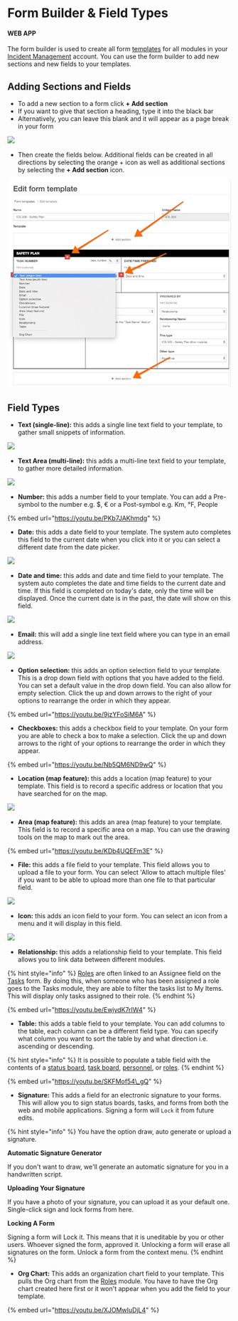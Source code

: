 # Form Builder & Field Types

#### WEB APP

The form builder is used to create all form [templates](../) for all modules in your [Incident Management](../../../getting-started.md) account. You can use the form builder to add new sections and new fields to your templates. 

## Adding Sections and Fields 

* To add a new section to a form click **+ Add section**
* If you want to give that section a heading, type it into the black bar
* Alternatively, you can leave this blank and it will appear as a page break in your form

![](../../../../.gitbook/assets/adding-sections-and-fields.gif)

* Then create the fields below. Additional fields can be created in all directions by selecting the orange + icon as well as additional sections by selecting the **+ Add section** icon.

![](../../../../.gitbook/assets/edit-form-template.jpg)

## Field Types

* **Text \(single-line\):** this adds a single line text field to your template, to gather small snippets of information.

![](../../../../.gitbook/assets/text-single-line-.gif)

* **Text Area \(multi-line\):** this adds a multi-line text field to your template, to gather more detailed information.

![](../../../../.gitbook/assets/text-area-multi-line-.gif)

* **Number:** this adds a number field to your template. You can add a Pre-symbol to the number e.g. $, € or a Post-symbol e.g. Km, °F, People

{% embed url="https://youtu.be/PKb7JAKhmdg" %}



* **Date:** this adds a date field to your template. The system auto completes this field to the current date when you click into it or you can select a different date from the date picker. 

![](../../../../.gitbook/assets/date.gif)

* **Date and time:** this adds and date and time field to your template. The system auto completes the date and time fields to the current date and time. If this field is completed on today's date, only the time will be displayed. Once the current date is in the past, the date will show on this field.  

![](../../../../.gitbook/assets/date-and-time.gif)

* **Email:** this will add a single line text field where you can type in an email address. 

![](../../../../.gitbook/assets/email.gif)

* **Option selection:** this adds an option selection field to your template. This is a drop down field with options that you have added to the field. You can set a default value in the drop down field. You can also allow for empty selection. Click the up and down arrows to the right of your options to rearrange the order in which they appear. 

{% embed url="https://youtu.be/9jzYFoSiM6A" %}

* **Checkboxes:** this adds a checkbox field to your template. On your form you are able to check a box to make a selection. Click the up and down arrows to the right of your options to rearrange the order in which they appear.

{% embed url="https://youtu.be/Nb5QM6ND9wQ" %}

* **Location \(map feature\):** this adds a location \(map feature\) to your template. This field is to record a specific address or location that you have searched for on the map.  

![](../../../../.gitbook/assets/location-map-feature-.gif)

* **Area \(map feature\):** this adds an area \(map feature\) to your template. This field is to record a specific area on a map. You can use the drawing tools on the map to mark out the area. 

{% embed url="https://youtu.be/KDb4UQEFm3E" %}

* **File:** this adds a file field to your template. This field allows you to upload a file to your form. You can select 'Allow to attach multiple files' if you want to be able to upload more than one file to that particular field.  

![](../../../../.gitbook/assets/file.gif)

* **Icon:** this adds an icon field to your form. You can select an icon from a menu and it will display in this field.  

![](../../../../.gitbook/assets/icon.gif)

* **Relationship:** this adds a relationship field to your template. This field allows you to link data between different modules. 

{% hint style="info" %}
[Roles](../../../roles/) are often linked to an Assignee field on the [Tasks](../../../task-boards/) form. By doing this, when someone who has been assigned a role goes to the Tasks module, they are able to filter the tasks list to My Items. This will display only tasks assigned to their role.
{% endhint %}

{% embed url="https://youtu.be/EwjydK7rIW4" %}

* **Table:** this adds a table field to your template. You can add columns to the table, each column can be a different field type. You can specify what column you want to sort the table by and what direction i.e. ascending or descending. 

{% hint style="info" %}
It is possible to populate a table field with the contents of a [status board](../../../status-boards/), [task board](../../../task-boards/), [personnel](../../../personnel/), or [roles](../../../roles/). 
{% endhint %}

{% embed url="https://youtu.be/SKFMof54\_gQ" %}



* **Signature:** This adds a field for an electronic signature to your forms. This will allow you to sign status boards, tasks, and forms from both the web and mobile applications. Signing a form will `Lock` it from future edits.

{% hint style="info" %}
You have the option draw, auto generate or upload a signature. 

**Automatic Signature Generator**

If you don't want to draw, we'll generate an automatic signature for you in a handwritten script.

**Uploading Your Signature**

If you have a photo of your signature, you can upload it as your default one. Single-click sign and lock forms from here.

**Locking A Form**

Signing a form will Lock it. This means that it is uneditable by you or other users. Whoever signed the form, approved it. Unlocking a form will erase all signatures on the form. Unlock a form from the context menu.
{% endhint %}

* **Org Chart:** This adds an organization chart field to your template. This pulls the Org chart from the [Roles](../../../roles/) module. You have to have the Org chart created here first or it won't appear when you add the field to your template. 

{% embed url="https://youtu.be/XJOMwIuDjL4" %}



  


